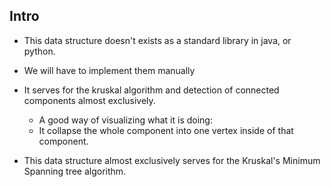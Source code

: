 ## Intro

* This data structure doesn't exists as a standard library in java, or python. 

* We will have to implement them manually

* It serves for the kruskal algorithm and detection of connected components almost exclusively. 
	* A good way of visualizing what it is doing: 
	* It collapse the whole component into one vertex inside of that component. 

* This data structure almost exclusively serves for the Kruskal's Minimum Spanning tree algorithm. 

